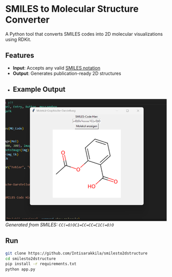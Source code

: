 # SMILES to Molecular Structure Converter  
A Python tool that converts SMILES codes into 2D molecular visualizations using RDKit. 

##  Features  
* **Input**: Accepts any valid [SMILES notation](https://en.wikipedia.org/wiki/Simplified_molecular-input_line-entry_system)  
* **Output**: Generates publication-ready 2D structures
* ## Example Output
![Aspirin Structure](/Screenshot2.png)
*Generated from SMILES: `CC(=O)OC1=CC=CC=C1C(=O)O`*

## Run
```bash
git clone https://github.com/Intisarakkila/smilesto2dstructure
cd smilesto2dstructure
pip install -r requirements.txt
python app.py
